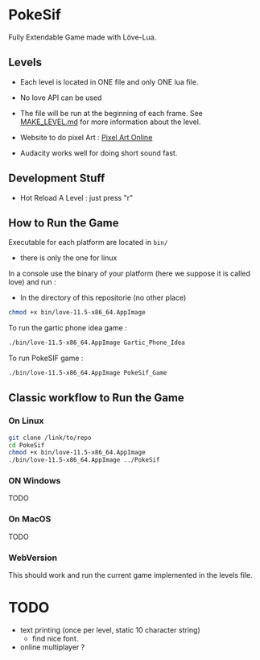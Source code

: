 # PokeSif
Fully Extendable Game made with Löve-Lua.

## Levels
- Each level is located in ONE file and only ONE lua file.
- No love API can be used
- The file will be run at the beginning of each frame.
See [MAKE_LEVEL.md](MAKE_LEVEL.md) for more information about the level.

- Website to do pixel Art : [Pixel Art Online](https://www.piskelapp.com/p/create/sprite)
- Audacity works well for doing short sound fast.

## Development Stuff
- Hot Reload A Level : just press "r"

## How to Run the Game
Executable for each platform are located in `bin/`
- there is only the one for linux

In a console use the binary of your platform 
(here we suppose it is called love) and run :
- In the directory of this repositorie (no other place)
```bash
chmod +x bin/love-11.5-x86_64.AppImage
```

To run the gartic phone idea game :
```bash
./bin/love-11.5-x86_64.AppImage Gartic_Phone_Idea
```

To run PokeSIF game :
```bash
./bin/love-11.5-x86_64.AppImage PokeSif_Game
```

## Classic workflow to Run the Game

### On Linux
```bash
git clone /link/to/repo
cd PokeSif
chmod +x bin/love-11.5-x86_64.AppImage
./bin/love-11.5-x86_64.AppImage ../PokeSif
```

### ON Windows
TODO
### On MacOS
TODO
### WebVersion 
This should work and run the current game implemented in the levels file.

# TODO
- text printing (once per level, static 10 character string)
  - find nice font.
- online multiplayer ?

